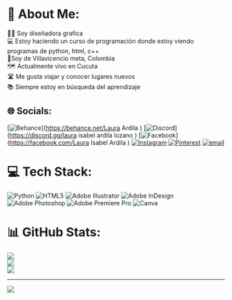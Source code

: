 # 💫 About Me:

👩‍💻 Soy diseñadora grafica <br> 💻 Estoy haciendo un curso de programación donde estoy viendo programas de python, html, c++<br> 📍Soy de Villavicencio meta, Colombia <br>🗺️ Actualmente vivo en Cucuta <br> 🛣️ Me gusta viajar y conocer lugares nuevos <br> 📚 Siempre estoy en búsqueda del aprendizaje <br>


## 🌐 Socials:

[![Behance](https://img.shields.io/badge/Behance-1769ff?logo=behance&logoColor=white)](https://behance.net/Laura Ardila ) [![Discord](https://img.shields.io/badge/Discord-%237289DA.svg?logo=discord&logoColor=white)](https://discord.gg/laura isabel ardila lozano ) [![Facebook](https://img.shields.io/badge/Facebook-%231877F2.svg?logo=Facebook&logoColor=white)](https://facebook.com/Laura Isabel Ardila ) [![Instagram](https://img.shields.io/badge/Instagram-%23E4405F.svg?logo=Instagram&logoColor=white)](https://instagram.com/laura.ardila.99) [![Pinterest](https://img.shields.io/badge/Pinterest-%23E60023.svg?logo=Pinterest&logoColor=white)](https://pinterest.com/Lauraardila) [![email](https://img.shields.io/badge/Email-D14836?logo=gmail&logoColor=white)](mailto:lauraisabelardilalozano@gmail.com) 

# 💻 Tech Stack:

![Python](https://img.shields.io/badge/python-3670A0?style=for-the-badge&logo=python&logoColor=ffdd54) ![HTML5](https://img.shields.io/badge/html5-%23E34F26.svg?style=for-the-badge&logo=html5&logoColor=white) ![Adobe Illustrator](https://img.shields.io/badge/adobe%20illustrator-%23FF9A00.svg?style=for-the-badge&logo=adobe%20illustrator&logoColor=white) ![Adobe InDesign](https://img.shields.io/badge/Adobe%20InDesign-49021F?style=for-the-badge&logo=adobeindesign&logoColor=FF3366) ![Adobe Photoshop](https://img.shields.io/badge/adobe%20photoshop-%2331A8FF.svg?style=for-the-badge&logo=adobe%20photoshop&logoColor=white) ![Adobe Premiere Pro](https://img.shields.io/badge/Adobe%20Premiere%20Pro-9999FF.svg?style=for-the-badge&logo=Adobe%20Premiere%20Pro&logoColor=white) ![Canva](https://img.shields.io/badge/Canva-%2300C4CC.svg?style=for-the-badge&logo=Canva&logoColor=white)

# 📊 GitHub Stats:

![](https://github-readme-stats.vercel.app/api?username=lauraisabelardilalozano&theme=ambient_gradient&hide_border=false&include_all_commits=false&count_private=true)<br/>
![](https://nirzak-streak-stats.vercel.app/?user=lauraisabelardilalozano&theme=ambient_gradient&hide_border=false)<br/>
![](https://github-readme-stats.vercel.app/api/top-langs/?username=lauraisabelardilalozano&theme=ambient_gradient&hide_border=false&include_all_commits=false&count_private=true&layout=compact)

---

[![](https://visitcount.itsvg.in/api?id=lauraisabelardilalozano&icon=0&color=0)](https://visitcount.itsvg.in)

<!-- Proudly created with GPRM ( https://gprm.itsvg.in ) -->